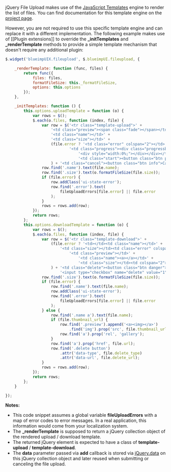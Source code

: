 jQuery File Upload makes use of the [JavaScript Templates](https://github.com/blueimp/JavaScript-Templates) engine to render the list of files.
You can find documentation for this template engine on the [project page](https://github.com/blueimp/JavaScript-Templates).

However, you are not required to use this specific template engine and can replace it with a different implementation. The following example makes use of [[Plugin extensions]] to override the **_initTemplates** and **_renderTemplate** methods to provide a simple template mechanism that doesn't require any additional plugin:

```js
$.widget('blueimpUIX.fileupload', $.blueimpUI.fileupload, {

    _renderTemplate: function (func, files) {
        return func({
            files: files,
            formatFileSize: this._formatFileSize,
            options: this.options
        });
    },

    _initTemplates: function () {
        this.options.uploadTemplate = function (o) {
            var rows = $();
            $.each(o.files, function (index, file) {
                var row = $('<tr class="template-upload">' +
                    '<td class="preview"><span class="fade"></span></td>' +
                    '<td class="name"></td>' +
                    '<td class="size"></td>' +
                    (file.error ? '<td class="error" colspan="2"></td>' :
                            '<td class="progress"><div class="progressbar">' +
                                '<div style="width:0%;"></div></div></td>' +
                                '<td class="start"><button class="btn primary">Start</button></td>'
                    ) + '<td class="cancel"><button class="btn info">Cancel</button></td></tr>');
                row.find('.name').text(file.name);
                row.find('.size').text(o.formatFileSize(file.size));
                if (file.error) {
                    row.addClass('ui-state-error');
                    row.find('.error').text(
                        fileUploadErrors[file.error] || file.error
                    );
                }
                rows = rows.add(row);
            });
            return rows;
        };
        this.options.downloadTemplate = function (o) {
            var rows = $();
            $.each(o.files, function (index, file) {
                var row = $('<tr class="template-download">' +
                    (file.error ? '<td></td><td class="name"></td>' +
                        '<td class="size"></td><td class="error" colspan="2"></td>' :
                            '<td class="preview"></td>' +
                                '<td class="name"><a></a></td>' +
                                '<td class="size"></td><td colspan="2"></td>'
                    ) + '<td class="delete"><button class="btn danger">Delete</button> ' +
                        '<input type="checkbox" name="delete" value="1"></td></tr>');
                row.find('.size').text(o.formatFileSize(file.size));
                if (file.error) {
                    row.find('.name').text(file.name);
                    row.addClass('ui-state-error');
                    row.find('.error').text(
                        fileUploadErrors[file.error] || file.error
                    );
                } else {
                    row.find('.name a').text(file.name);
                    if (file.thumbnail_url) {
                        row.find('.preview').append('<a><img></a>')
                            .find('img').prop('src', file.thumbnail_url);
                        row.find('a').prop('rel', 'gallery');
                    }
                    row.find('a').prop('href', file.url);
                    row.find('.delete button')
                        .attr('data-type', file.delete_type)
                        .attr('data-url', file.delete_url);
                }
                rows = rows.add(row);
            });
            return rows;
        };
    }

});
```

**Notes:**

* This code snippet assumes a global variable **fileUploadErrors** with a map of error codes to error messages. In a real application, this information would come from your localization system.
* The **_renderTemplate** is supposed to return a jQuery collection object of the rendered upload / download template.
* The returned jQuery element is expected to have a class of **template-upload** / **template-download**.
* The **data** parameter passed via **add** callback is stored via [jQuery.data](http://api.jquery.com/data/) on this jQuery collection object and later reused when submitting or canceling the file upload.